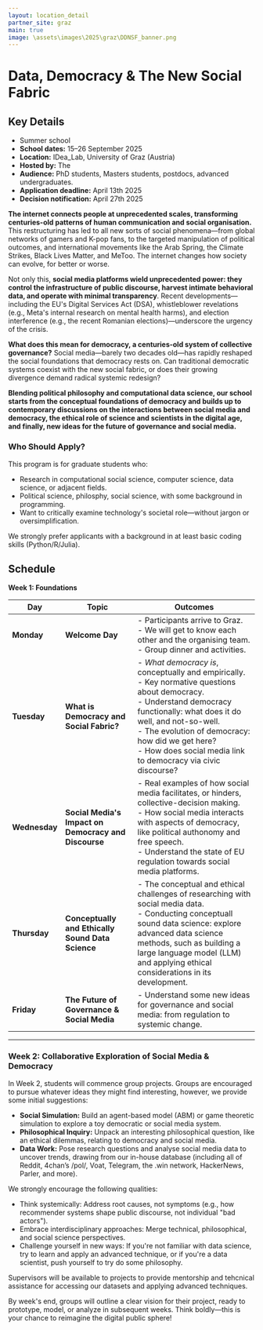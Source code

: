 ```yaml
---
layout: location_detail
partner_site: graz
main: true
image: \assets\images\2025\graz\DDNSF_banner.png
---
```


# Data, Democracy & The New Social Fabric 
## Key Details  
- Summer school
- **School dates:** 15–26 September 2025 
- **Location:** IDea_Lab, University of Graz (Austria)
- **Hosted by:** The 
- **Audience:** PhD students, Masters students, postdocs, advanced undergraduates.
- **Application deadline:** April 13th 2025
- **Decision notification:** April 27th 2025
  
**The internet connects people at unprecedented scales, transforming centuries-old patterns of human communication and social organisation.** This restructuring has led to all new sorts of social phenomena—from global networks of gamers and K-pop fans, to the targeted manipulation of political outcomes, and international movements like the Arab Spring, the Climate Strikes, Black Lives Matter, and MeToo. The internet changes how society can evolve, for better or worse. 

Not only this, **social media platforms wield unprecedented power: they control the infrastructure of public discourse, harvest intimate behavioral data, and operate with minimal transparency**. Recent developments—including the EU's Digital Services Act (DSA), whistleblower revelations (e.g., Meta's internal research on mental health harms), and election interference (e.g., the recent Romanian elections)—underscore the urgency of the crisis.

**What does this mean for democracy, a centuries-old system of collective governance?** Social media—barely two decades old—has rapidly reshaped the social foundations that democracy rests on. Can traditional democratic systems coexist with the new social fabric, or does their growing divergence demand radical systemic redesign?

**Blending political philosophy and computational data science, our school starts from the conceptual foundations of democracy and builds up to contemporary discussions on the interactions between social media and democracy, the ethical role of science and scientists in the digital age, and finally, new ideas for the future of governance and social media.**

### Who Should Apply?  
This program is for graduate students who:  
- Research in computational social science, computer science, data science, or adjacent fields.  
- Political science, philosphy, social science, with some background in programming. 
- Want to critically examine technology's societal role—without jargon or oversimplification.

We strongly prefer applicants with a background in at least basic coding skills (Python/R/Julia).

## Schedule  

**Week 1: Foundations**  

| Day | Topic | Outcomes |
|-----|-------|-------------|
| **Monday** | **Welcome Day** | - Participants arrive to Graz.<br>- We will get to know each other and the organising team.<br>- Group dinner and activities. |
| **Tuesday** | **What is Democracy and Social Fabric?** | - *What democracy is*, conceptually and empirically. <br>- Key normative questions about democracy.<br> - Understand democracy functionally: what does it do well, and not-so-well. <br> - The evolution of democracy: how did we get here? <br>- How does social media link to democracy via civic discourse?  |
| **Wednesday** | **Social Media's Impact on Democracy and Discourse** | - Real examples of how social media facilitates, or hinders, collective-decision making. <br> - How social media interacts with aspects of democracy, like political authonomy and free speech. <br>- Understand the state of EU regulation towards social media platforms. |
| **Thursday** | **Conceptually and Ethically Sound Data Science** | - The conceptual and ethical challenges of researching with social media data.<br>- Conducting conceptuall sound data science: explore advanced data science methods, such as building a large language model (LLM) and applying ethical considerations in its development. |
| **Friday** | **The Future of Governance & Social Media** | - Understand some new ideas for governance and social media: from regulation to systemic change. |

---

### **Week 2: Collaborative Exploration of Social Media & Democracy**  

In Week 2, students will commence group projects. Groups are encouraged to pursue whatever ideas they might find interesting, however, we provide some initial suggestions:

- **Social Simulation:** Build an agent-based model (ABM) or game theoretic simulation to explore a toy democratic or social media system.  
- **Philosophical Inquiry:** Unpack an interesting philosophical question, like an ethical dilemmas, relating to democracy and social media.  
- **Data Work:** Pose research questions and analyse social media data to uncover trends, drawing from our in-house database (including all of Reddit, 4chan’s /pol/, Voat, Telegram, the .win network, HackerNews, Parler, and more).  

We strongly encourage the following qualities:
- Think systemically: Address root causes, not symptoms (e.g., how recommender systems shape public discourse, not individual "bad actors").  
- Embrace interdisciplinary approaches: Merge technical, philosophical, and social science perspectives.  
- Challenge yourself in new ways: If you're not familiar with data science, try to learn and apply an advanced technique, or if you're a data scientist, push yourself to try do some philosophy.  

Supervisors will be available to projects to  provide mentorship and tehcnical assistance for accessing our datasets and applying advanced techniques.

By week's end, groups will outline a clear vision for their project, ready to prototype, model, or analyze in subsequent weeks. Think boldly—this is your chance to reimagine the digital public sphere!  


[//]: # (ORGANIZERS: feel free to add a link to your application materials or your SICSS apply page above.)
